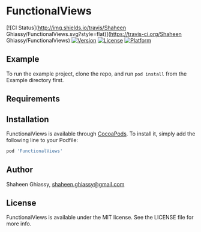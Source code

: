 # FunctionalViews

[![CI Status](http://img.shields.io/travis/Shaheen Ghiassy/FunctionalViews.svg?style=flat)](https://travis-ci.org/Shaheen Ghiassy/FunctionalViews)
[![Version](https://img.shields.io/cocoapods/v/FunctionalViews.svg?style=flat)](http://cocoapods.org/pods/FunctionalViews)
[![License](https://img.shields.io/cocoapods/l/FunctionalViews.svg?style=flat)](http://cocoapods.org/pods/FunctionalViews)
[![Platform](https://img.shields.io/cocoapods/p/FunctionalViews.svg?style=flat)](http://cocoapods.org/pods/FunctionalViews)

## Example

To run the example project, clone the repo, and run `pod install` from the Example directory first.

## Requirements

## Installation

FunctionalViews is available through [CocoaPods](http://cocoapods.org). To install
it, simply add the following line to your Podfile:

```ruby
pod 'FunctionalViews'
```

## Author

Shaheen Ghiassy, shaheen.ghiassy@gmail.com

## License

FunctionalViews is available under the MIT license. See the LICENSE file for more info.
